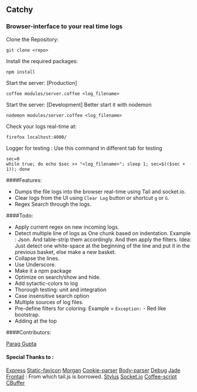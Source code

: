 ## Catchy
### Browser-interface to your real time logs

Clone the Repository:
```
git clone <repo>
```

Install the required packages:
```
npm install
```

Start the server: [Production]
```
coffee modules/server.coffee <log_filename>
```

Start the server: [Development]
Better start it with nodemon
```
nodemon modules/server.coffee <log_filename>
```

Check your logs real-time at:
```
firefox localhost:4000/
```

Logger for testing : Use this command in different tab for testing
```
sec=0
while true; do echo $sec >> "<log_filename>"; sleep 1; sec=$(($sec + 1)); done
```

####Features:

* Dumps the file logs into the browser real-time using Tail and socket.io.
* Clear logs from the UI using `Clear Log` button or shortcut `g` or `G`.
* Regex Search through the logs.

####Todo:

* Apply current regex on new incoming logs.
* Detect multiple line of logs as One chunk based on indentation. Example : Json. And table-strip them accordingly. And then apply the filters. Idea: Just detect one white-space at the beginning of the line and put it in the previous basket, else make a new basket.
* Collapse the lines.
* Use Underscore.
* Make it a npm package
* Optimize on search/show and hide.
* Add sytactic-colors to log
* Thorough testing: unit and integration
* Case insensitive search option
* Multiple sources of log files.
* Pre-define filters for coloring: Example = `Exception:` - Red like bootstrap.
* Adding at the top

####Contributors:

[Parag Gupta](https://github.com/paraggupta1993)

#### Special Thanks to :
[Express]()
[Static-favicon]()
[Morgan]()
[Cookie-parser]()
[Body-parser]()
[Debug]()
[Jade]()
[Frontail](https://github.com/mthenw/frontail) : From which tail.js is borrowed.
[Stylus]()
[Socket.io]()
[Coffee-script]()
[CBuffer]()

